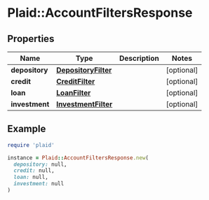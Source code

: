 # Plaid::AccountFiltersResponse

## Properties

| Name | Type | Description | Notes |
| ---- | ---- | ----------- | ----- |
| **depository** | [**DepositoryFilter**](DepositoryFilter.md) |  | [optional] |
| **credit** | [**CreditFilter**](CreditFilter.md) |  | [optional] |
| **loan** | [**LoanFilter**](LoanFilter.md) |  | [optional] |
| **investment** | [**InvestmentFilter**](InvestmentFilter.md) |  | [optional] |

## Example

```ruby
require 'plaid'

instance = Plaid::AccountFiltersResponse.new(
  depository: null,
  credit: null,
  loan: null,
  investment: null
)
```

